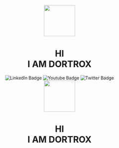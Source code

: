 <div id="header" align="center">
  <img src="https://user-images.githubusercontent.com/78467470/168476573-b0df52f2-c02b-4c41-abc2-46764bc7375c.png" width="100"/>
  <h1>HI<br> I AM DORTROX</h1>
</div>
<div id="badges" align="center">
  <img src="https://img.shields.io/badge/LinkedIn-blue?style=for-the-badge&logo=linkedin&logoColor=white" alt="LinkedIn Badge"/>
  <img src="https://img.shields.io/badge/YouTube-blueviolet?style=for-the-badge&logo=youtube&logoColor=white" alt="Youtube Badge"/>
  <img src="https://img.shields.io/badge/Twitter-blue?style=for-the-badge&logo=twitter&logoColor=white" alt="Twitter Badge"/>
</div>
<div id="header" align="center">
  <img src="https://discordapp.com/channels/@me/853265428951072789/975399615685869648" width="100"/>
  <h1>HI<br> I AM DORTROX</h1>
</div>

